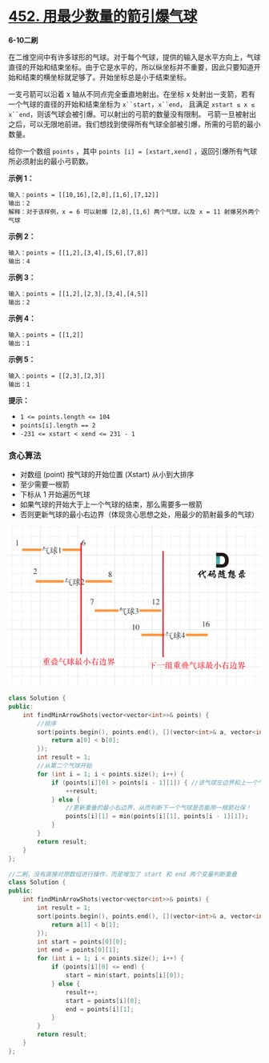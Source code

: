 # [452. 用最少数量的箭引爆气球](https://leetcode-cn.com/problems/minimum-number-of-arrows-to-burst-balloons/)

**6-10二刷**

在二维空间中有许多球形的气球。对于每个气球，提供的输入是水平方向上，气球直径的开始和结束坐标。由于它是水平的，所以纵坐标并不重要，因此只要知道开始和结束的横坐标就足够了。开始坐标总是小于结束坐标。

一支弓箭可以沿着 x 轴从不同点完全垂直地射出。在坐标 x 处射出一支箭，若有一个气球的直径的开始和结束坐标为 `x``start`，`x``end`， 且满足  `xstart ≤ x ≤ x``end`，则该气球会被引爆。可以射出的弓箭的数量没有限制。 弓箭一旦被射出之后，可以无限地前进。我们想找到使得所有气球全部被引爆，所需的弓箭的最小数量。

给你一个数组 `points` ，其中 `points [i] = [xstart,xend]` ，返回引爆所有气球所必须射出的最小弓箭数。

**示例 1：**

```
输入：points = [[10,16],[2,8],[1,6],[7,12]]
输出：2
解释：对于该样例，x = 6 可以射爆 [2,8],[1,6] 两个气球，以及 x = 11 射爆另外两个气球
```

**示例 2：**

```
输入：points = [[1,2],[3,4],[5,6],[7,8]]
输出：4
```

**示例 3：**

```
输入：points = [[1,2],[2,3],[3,4],[4,5]]
输出：2
```

**示例 4：**

```
输入：points = [[1,2]]
输出：1
```

**示例 5：**

```
输入：points = [[2,3],[2,3]]
输出：1
```

**提示：**

- `1 <= points.length <= 104`
- `points[i].length == 2`
- `-231 <= xstart < xend <= 231 - 1`

### 贪心算法

- 对数组 (point)  按气球的开始位置 (Xstart) 从小到大排序
- 至少需要一根箭
- 下标从 1 开始遍历气球
- 如果气球的开始大于上一个气球的结束，那么需要多一根箭
- 否则更新气球的最小右边界（体现贪心思想之处，用最少的箭射最多的气球）

![452.用最少数量的箭引爆气球](../../Images/12.用最少数量的箭引爆气球.assets/20201123101929791.png)

```c++
class Solution {
public:
    int findMinArrowShots(vector<vector<int>>& points) {
        //排序
        sort(points.begin(), points.end(), [](vector<int>& a, vector<int>& b) {
            return a[0] < b[0];
        });
        int result = 1;
        //从第二个气球开始
        for (int i = 1; i < points.size(); i++) {
            if (points[i][0] > points[i - 1][1]) { //该气球左边界和上一个气球右边界不重叠
                ++result;
            } else {
                //更新重叠的最小右边界，从而判断下一个气球是否能用一根箭社保！
                points[i][1] = min(points[i][1], points[i - 1][1]);
            }
        }
        return result;
    }
};
```

```c++
//二刷，没有直接对原数组进行操作，而是增加了 start 和 end 两个变量判断重叠
class Solution {
public:
    int findMinArrowShots(vector<vector<int>>& points) {
        int result = 1;
        sort(points.begin(), points.end(), [](vector<int>& a, vector<int> &b) {
            return a[1] < b[1];
        });
        int start = points[0][0];
        int end = points[0][1];
        for (int i = 1; i < points.size(); i++) {
            if (points[i][0] <= end) {
                start = min(start, points[i][0]);
            } else {
                result++;
                start = points[i][0];
                end = points[i][1];
            }
        }
        return result;
    }
};
```

